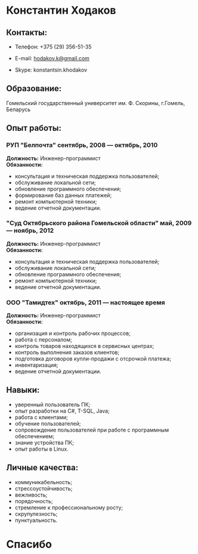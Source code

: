 # Константин Ходаков
## Контакты:
* Телефон: +375 (29) 356-51-35

* E-mail: hodakov.k@gmail.com

* Skype: konstantsin.khodakov
## Образование:
Гомельский государственный университет им. Ф. Скорины, г.Гомель, Беларусь
## Опыт работы:
### РУП "Белпочта" сентябрь, 2008 — октябрь, 2010  
**Должность:** Инженер-программист  
**Обязанности:** 
* консультация и техническая поддержка пользователей;
* обслуживание локальной сети;
* обновление программного обеспечения;
* формирование баз данных платежей;
* ремонт компьютерной техники;
* ведение отчетной документации.
### "Суд Октябрьского района Гомельской области" май, 2009 — ноябрь, 2012
**Должность:** Инженер-программист  
**Обязанности:** 
* консультация и техническая поддержка пользователей;
* обслуживание локальной сети;
* обновление программного обеспечения;
* ремонт компьютерной техники;
* ведение отчетной документации.
### ООО "Тамидтех" октябрь, 2011 — настоящее время
**Должность:** Инженер-программист  
**Обязанности:** 
* организация и контроль рабочих процессов;
* работа с персоналом;
* контроль товаров находящихся в сервисных центрах;
* контроль выполнения заказов клиентов;
* подготовка договоров купли-продажи с отсрочкой платежа;
* инвентаризация;
* ведение отчетной документации.
## Навыки:   
* уверенный пользователь ПК;
* опыт разработки на C#, T-SQL, Java;
* работа с клиентами;
* обучение пользователей;
* сопровождение пользователей при работе с программным обеспечением;
* знание устройства ПК;
* опыт работы в Linux.
## Личные качества:
* коммуникабельность;
* стрессоустойчивость;
* вежливость;
* порядочность;
* стремление к профессиональному росту;
* скрупулезность;
* пунктуальность.
# Спасибо

